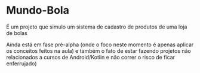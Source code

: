 # Mundo-Bola
É um projeto que simulo um sistema de cadastro de produtos de uma loja de bolas

Ainda está em fase pré-alpha (onde o foco neste momento é apenas aplicar os conceitos feitos na aula) e também o fato de estar fazendo projetos não relacionados a cursos de Android/Kotlin e não correr o risco de ficar enferrujado)
